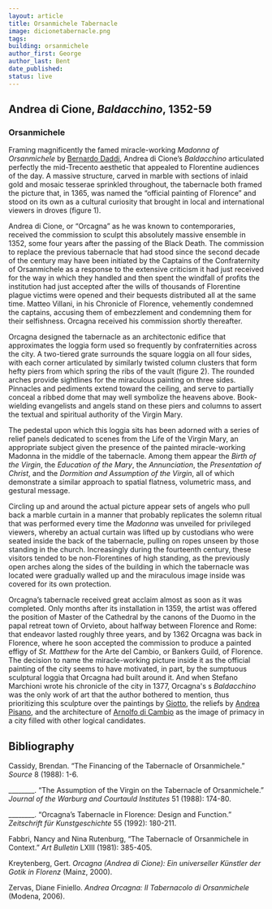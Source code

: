 ```yaml
---
layout: article
title: Orsanmichele Tabernacle
image: dicionetabernacle.png
tags:
building: orsanmichele
author_first: George
author_last: Bent
date_published: 
status: live
---
```


## Andrea di Cione, *Baldacchino*, 1352-59
### Orsanmichele

Framing magnificently the famed miracle-working *Madonna of Orsanmichele* by [Bernardo Daddi](https://florenceasitwas.wlu.edu/people/bernardo-daddi.html), Andrea di Cione’s *Baldacchino* articulated perfectly the mid-Trecento aesthetic that appealed to Florentine audiences of the day. A massive structure, carved in marble with sections of inlaid gold and mosaic tesserae sprinkled throughout, the tabernacle both framed the picture that, in 1365, was named the “official painting of Florence” and stood on its own as a cultural curiosity that brought in local and international viewers in droves (figure 1).

<!-- more -->

Andrea di Cione, or “Orcagna” as he was known to contemporaries, received the commission to sculpt this absolutely massive ensemble in 1352, some four years after the passing of the Black Death. The commission to replace the previous tabernacle that had stood since the second decade of the century may have been initiated by the Captains of the Confraternity of Orsanmichele as a response to the extensive criticism it had just received for the way in which they handled and then spent the windfall of profits the institution had just accepted after the wills of thousands of Florentine plague victims were opened and their bequests distributed all at the same time. Matteo Villani, in his Chronicle of Florence, vehemently condemned the captains, accusing them of embezzlement and condemning them for their selfishness. Orcagna received his commission shortly thereafter.

Orcagna designed the tabernacle as an architectonic edifice that approximates the loggia form used so frequently by confraternities across the city. A two-tiered grate surrounds the square loggia on all four sides, with each corner articulated by similarly twisted column clusters that form hefty piers from which spring the ribs of the vault (figure 2). The rounded arches provide sightlines for the miraculous painting on three sides. Pinnacles and pediments extend toward the ceiling, and serve to partially conceal a ribbed dome that may well symbolize the heavens above. Book-wielding evangelists and angels stand on these piers and columns to assert the textual and spiritual authority of the Virgin Mary.

The pedestal upon which this loggia sits has been adorned with a series of relief panels dedicated to scenes from the Life of the Virgin Mary, an appropriate subject given the presence of the painted miracle-working Madonna in the middle of the tabernacle. Among them appear the *Birth of the Virgin*, the *Education of the Mary*, the *Annunciation*, the *Presentation of Christ*, and the *Dormition and Assumption of the Virgin*, all of which demonstrate a similar approach to spatial flatness, volumetric mass, and gestural message.

Circling up and around the actual picture appear sets of angels who pull back a marble curtain in a manner that probably replicates the solemn ritual that was performed every time the *Madonna* was unveiled for privileged viewers, whereby an actual curtain was lifted up by custodians who were seated inside the back of the tabernacle, pulling on ropes unseen by those standing in the church. Increasingly during the fourteenth century, these visitors tended to be non-Florentines of high standing, as the previously open arches along the sides of the building in which the tabernacle was located were gradually walled up and the miraculous image inside was covered for its own protection.

Orcagna’s tabernacle received great acclaim almost as soon as it was completed. Only months after its installation in 1359, the artist was offered the position of Master of the Cathedral by the canons of the Duomo in the papal retreat town of Orvieto, about halfway between Florence and Rome: that endeavor lasted roughly three years, and by 1362 Orcagna was back in Florence, where he soon accepted the commission to produce a painted effigy of *St. Matthew* for the Arte del Cambio, or Bankers Guild, of Florence. The decision to name the miracle-working picture inside it as the official painting of the city seems to have motivated, in part, by the sumptuous sculptural loggia that Orcagna had built around it. And when Stefano Marchioni wrote his chronicle of the city in 1377, Orcagna's s *Baldacchino* was the only work of art that the author bothered to mention, thus prioritizing this sculpture over the paintings by [Giotto](https://florenceasitwas.wlu.edu/people/giotto-di-bondone.html), the reliefs by [Andrea Pisano](https://florenceasitwas.wlu.edu/people/andrea-pisano.html), and the architecture of [Arnolfo di Cambio](https://florenceasitwas.wlu.edu/people/arnolfo-di-cambio.html) as the image of primacy in a city filled with other logical candidates.

## Bibliography 

Cassidy, Brendan. “The Financing of the Tabernacle of Orsanmichele.” *Source* 8 (1988): 1-6.

________. “The Assumption of the Virgin on the Tabernacle of Orsanmichele.” *Journal of the Warburg and Courtauld Institutes* 51 (1988): 174-80.

________. “Orcagna’s Tabernacle in Florence: Design and Function.” *Zeitschrift für Kunstgeschichte* 55 (1992): 180-211.

Fabbri, Nancy and Nina Rutenburg, “The Tabernacle of Orsanmichele in Context.” *Art Bulletin* LXIII (1981): 385-405.

Kreytenberg, Gert. *Orcagna (Andrea di Cione): Ein universeller Künstler der Gotik in Florenz* (Mainz, 2000).

Zervas, Diane Finiello. *Andrea Orcagna: Il Tabernacolo di Orsanmichele* (Modena, 2006).
